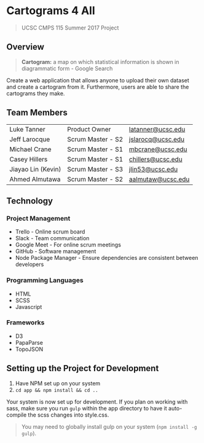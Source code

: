 Cartograms 4 All
===
> UCSC CMPS 115 Summer 2017 Project

## Overview
> **Cartogram:** a map on which statistical information is shown in diagrammatic form - Google Search


Create a web application that allows anyone to upload their own dataset and create a cartogram from it. Furthermore, users are able to share the cartograms they make.

## Team Members
|                    |                   |                   |
|--------------------|-------------------|-------------------|
| Luke Tanner        | Product Owner     | latanner@ucsc.edu |
| Jeff Larocque      | Scrum Master - S2 | jslarocq@ucsc.edu |
| Michael Crane      | Scrum Master - S1 | mbcrane@ucsc.edu  |
| Casey Hillers      | Scrum Master - S1 | chillers@ucsc.edu |
| Jiayao Lin (Kevin) | Scrum Master - S3   | jlin53@ucsc.edu   |
| Ahmed Almutawa     | Scrum Master - S2   | aalmutaw@ucsc.edu |
## Technology
### Project Management
* Trello - Online scrum board
* Slack - Team communication
* Google Meet - For online scrum meetings
* GitHub - Software management
* Node Package Manager - Ensure dependencies are consistent between developers

### Programming Languages
* HTML
* SCSS
* Javascript

### Frameworks
* D3
* PapaParse
* TopoJSON

## Setting up the Project for Development
1. Have NPM set up on your system
2. `cd app && npm install && cd ..`

Your system is now set up for development. If you plan on working with sass, make sure you run `gulp` within the app directory to have it auto-compile the scss changes into style.css.
> You may need to globally install gulp on your system (`npm install -g gulp`).
